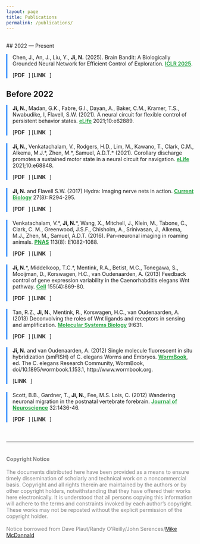 ```yaml
---
layout: page
title: Publications
permalink: /publications/
---
```



<style>
.publication-entry {
margin-bottom: 1.5em;
padding-left: 1em;
border-left: 3px solid #007bff;
transition: all 0.3s ease-in-out;
}
.publication-entry:hover {
border-left: 3px solid #0056b3;
background-color: #f8f9fa;
}
.publication-links a {
margin-right: 10px;
font-weight: bold;
color: #333;
text-decoration: none;
}
.publication-links a:hover {
color: #007bff;
text-decoration: underline;
}
.journal-link {
color: #28a745;
font-weight: bold;
}
.journal-link:hover {
color: #218838;
}
</style>
<!-- *First authors<br><sup>#</sup>Corresponding authors -->
<br>
## 2022 — Present
<div class="publication-entry">
<p>Chen, J., An, J., Liu, Y., <b>Ji, N.</b> (2025). Brain Bandit: A Biologically Grounded Neural Network for Efficient Control of Exploration. <a href="https://iclr.cc/Conferences/2025" target="_blank" class="journal-link">ICLR 2025</a>.</p>
<p class="publication-links">[<a href="{{"/papers/2025_Brain_Bandit_A_Biologica.pdf"| relative_url }}">PDF</a>] [<a href="https://openreview.net/pdf?id=RWJX5F5I9g" target="_blank">LINK</a>]</p>
</div>  

## Before 2022
<div class="publication-entry">
<p><b>Ji, N.</b>, Madan, G.K., Fabre, G.I., Dayan, A., Baker, C.M., Kramer, T.S., Nwabudike, I, Flavell, S.W. (2021). A neural circuit for flexible control of persistent behavior states. <a href="https://elifesciences.org/" target="_blank" class="journal-link">eLife</a> 2021;10:e62889.</p>
<p class="publication-links">[<a href="{{"/papers/elife-2021.pdf"| relative_url }}">PDF</a>] [<a href="https://elifesciences.org/articles/62889">LINK</a>]</p>
</div>

<div class="publication-entry">
<p><b>Ji, N.</b>, Venkatachalam, V., Rodgers, H.D., Lim, M., Kawano, T., Clark, C.M., Alkema, M.J.*, Zhen, M.*, Samuel, A.D.T.* (2021). Corollary discharge promotes a sustained motor state in a neural circuit for navigation. <a href="https://elifesciences.org/" target="_blank" class="journal-link">eLife</a> 2021;10:e68848.</p>
<p class="publication-links">[<a href="{{"/papers/elife-2021-Corollary discharge promote.pdf"| relative_url }}">PDF</a>] [<a href="https://elifesciences.org/articles/68848">LINK</a>]</p>
</div>

<div class="publication-entry">
<p><b>Ji, N.</b> and Flavell S.W. (2017) Hydra: Imaging nerve nets in action. <a href="https://www.sciencedirect.com/journal/current-biology" target="_blank" class="journal-link">Current Biology</a> 27(8): R294-295.</p>
<p class="publication-links">[<a href="{{"/papers/Current Biology-2017.pdf"| relative_url }}">PDF</a>] [<a href="https://www.sciencedirect.com/science/article/pii/S096098221730338X">LINK</a>]</p>
</div>

<div class="publication-entry">
<p>Venkatachalam, V.*, <b>Ji, N.</b>*, Wang, X., Mitchell, J., Klein, M., Tabone, C., Clark, C. M., Greenwood, J.S.F., Chisholm, A., Srinivasan, J., Alkema, M.J., Zhen, M., Samuel, A.D.T. (2016). Pan-neuronal imaging in roaming animals. <a href="https://www.pnas.org/" target="_blank" class="journal-link">PNAS</a> 113(8): E1082-1088.</p>
<p class="publication-links">[<a href="{{"/papers/PNAS-2016.pdf"| relative_url }}">PDF</a>] [<a href="https://www.pnas.org/doi/10.1073/pnas.1507109113">LINK</a>]</p>
</div>

<div class="publication-entry">
<p><b>Ji, N.</b>*, Middelkoop, T.C.*, Mentink, R.A., Betist, M.C., Tonegawa, S., Mooijman, D., Korswagen, H.C., van Oudenaarden, A. (2013) Feedback control of gene expression variability in the Caenorhabditis elegans Wnt pathway. <a href="https://www.cell.com/cell/home" target="_blank" class="journal-link">Cell</a> 155(4):869-80.</p>
<p class="publication-links">[<a href="{{"/papers/Cell-2013.pdf"| relative_url }}">PDF</a>] [<a href="https://www.cell.com/cell/fulltext/S0092-8674(13)01279-8?_returnURL=https%3A%2F%2Flinkinghub.elsevier.com%2Fretrieve%2Fpii%2FS0092867413012798%3Fshowall%3Dtrue">LINK</a>]</p>
</div>

<div class="publication-entry">
<p>Tan, R.Z., <b>Ji, N.</b>, Mentink, R., Korswagen, H.C., van Oudenaarden, A. (2013) Deconvolving the roles of Wnt ligands and receptors in sensing and amplification. <a href="https://www.embopress.org/journal/17444292" target="_blank" class="journal-link">Molecular Systems Biology</a> 9:631.</p>
<p class="publication-links">[<a href="{{"/papers/Molecular Systems Biology-2013.pdf"| relative_url }}">PDF</a>] [<a href="https://pmc.ncbi.nlm.nih.gov/articles/PMC3564265/">LINK</a>]</p>
</div>

<div class="publication-entry">
<p><b>Ji, N.</b> and van Oudenaarden, A. (2012) Single molecule fluorescent in situ hybridization (smFISH) of C. elegans Worms and Embryos. <a href="https://www.ncbi.nlm.nih.gov/books/NBK19662/" target="_blank" class="journal-link">WormBook</a>, ed. The C. elegans Research Community, WormBook, doi/10.1895/wormbook.1.153.1, http://www.wormbook.org.</p>
<p class="publication-links">[<a href="https://www.ncbi.nlm.nih.gov/books/NBK126649/">LINK</a>]</p>
</div>

<div class="publication-entry">
<p>Scott, B.B., Gardner, T., <b>Ji, N.</b>, Fee, M.S. Lois, C. (2012) Wandering neuronal migration in the postnatal vertebrate forebrain. <a href="https://www.jneurosci.org/" target="_blank" class="journal-link">Journal of Neuroscience</a> 32:1436-46.</p>
<p class="publication-links">[<a href="{{"/papers/Journal of Neuroscience-2012.pdf"| relative_url }}">PDF</a>] [<a href="https://pmc.ncbi.nlm.nih.gov/articles/PMC6796275/">LINK</a>]</p>
</div>

<br>
<hr>
<h4 style="color:gray"><br>Copyright Notice</h4>
<p style="color:gray">
The documents distributed here have been provided as a means to ensure timely dissemination of scholarly and technical work on a noncommercial basis. Copyright and all rights therein are maintained by the authors or by other copyright holders, notwithstanding that they have offered their works here electronically. It is understood that all persons copying this information will adhere to the terms and constraints invoked by each author’s copyright. These works may not be reposted without the explicit permission of the copyright holder.<br><br>
Notice borrowed from Dave Plaut/Randy O’Reilly/John Serences/<a href="http://mcdannaldlab.org/home">Mike McDannald</a>
</p>
